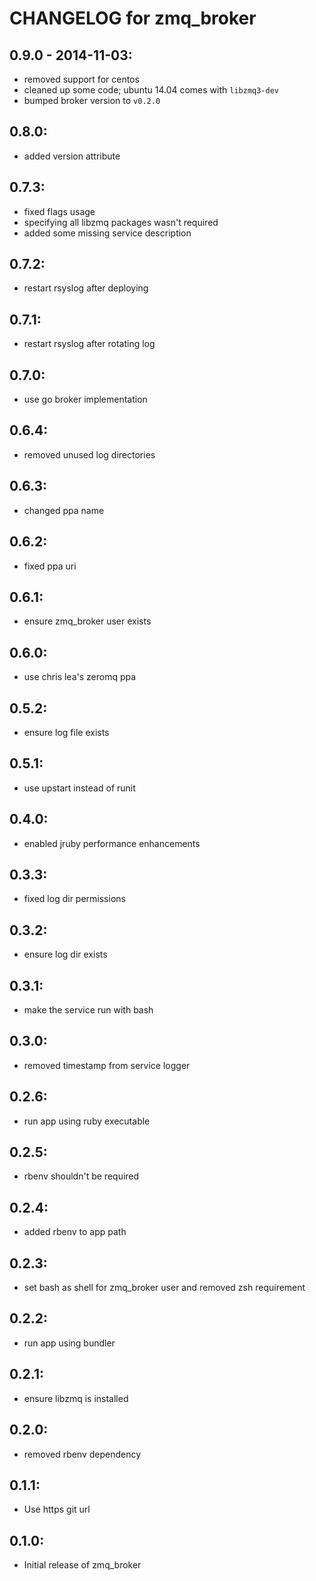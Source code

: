 # CHANGELOG for zmq_broker


## 0.9.0 - 2014-11-03:
* removed support for centos
* cleaned up some code; ubuntu 14.04 comes with `libzmq3-dev`
* bumped broker version to `v0.2.0`

## 0.8.0:
* added version attribute

## 0.7.3:
* fixed flags usage
* specifying all libzmq packages wasn't required
* added some missing service description

## 0.7.2:
* restart rsyslog after deploying

## 0.7.1:
* restart rsyslog after rotating log

## 0.7.0:
* use go broker implementation

## 0.6.4:
* removed unused log directories

## 0.6.3:
* changed ppa name

## 0.6.2:
* fixed ppa uri

## 0.6.1:
* ensure zmq_broker user exists

## 0.6.0:
* use chris lea's zeromq ppa

## 0.5.2:
* ensure log file exists

## 0.5.1:
* use upstart instead of runit

## 0.4.0:
* enabled jruby performance enhancements

## 0.3.3:
* fixed log dir permissions

## 0.3.2:
* ensure log dir exists

## 0.3.1:
* make the service run with bash

## 0.3.0:
* removed timestamp from service logger

## 0.2.6:
* run app using ruby executable

## 0.2.5:
* rbenv shouldn't be required

## 0.2.4:
* added rbenv to app path

## 0.2.3:
* set bash as shell for zmq_broker user and removed zsh requirement

## 0.2.2:
* run app using bundler

## 0.2.1:
* ensure libzmq is installed

## 0.2.0:
* removed rbenv dependency

## 0.1.1:
* Use https git url

## 0.1.0:
* Initial release of zmq_broker
